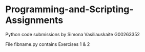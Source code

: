 # Programming-and-Scripting-Assignments
Python code submissions by Simona Vasiliauskaite G00263352


File fibname.py contains Exercises 1 & 2
